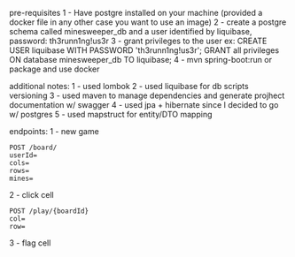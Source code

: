 pre-requisites
1 - Have postgre installed on your machine (provided a docker file in any other case you want to use an image)
2 - create a postgre schema called minesweeper_db and a user identified by liquibase, password: th3runn1ng!us3r
3 - grant privileges to the user ex:
	CREATE USER liquibase WITH PASSWORD 'th3runn1ng!us3r';
	GRANT all privileges ON database minesweeper_db TO liquibase;
4 - mvn spring-boot:run or package and use docker

additional notes:
1 - used lombok
2 - used liquibase for db scripts versioning
3 - used maven to manage dependencies and generate projhect documentation w/ swagger
4 - used jpa + hibernate since I decided to go w/ postgres
5 - used mapstruct for entity/DTO mapping	


endpoints:
1 - new game

	POST /board/
	userId=
	cols=
	rows=
	mines=
	
2 - click cell
	
	POST /play/{boardId}	
	col=
	row=
	
3 - flag cell	
	